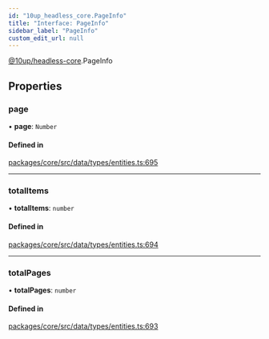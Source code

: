 ```yaml
---
id: "10up_headless_core.PageInfo"
title: "Interface: PageInfo"
sidebar_label: "PageInfo"
custom_edit_url: null
---
```


[@10up/headless-core](../modules/10up_headless_core.md).PageInfo

## Properties

### page

• **page**: `Number`

#### Defined in

[packages/core/src/data/types/entities.ts:695](https://github.com/10up/headless/blob/32c3bf4/packages/core/src/data/types/entities.ts#L695)

___

### totalItems

• **totalItems**: `number`

#### Defined in

[packages/core/src/data/types/entities.ts:694](https://github.com/10up/headless/blob/32c3bf4/packages/core/src/data/types/entities.ts#L694)

___

### totalPages

• **totalPages**: `number`

#### Defined in

[packages/core/src/data/types/entities.ts:693](https://github.com/10up/headless/blob/32c3bf4/packages/core/src/data/types/entities.ts#L693)
